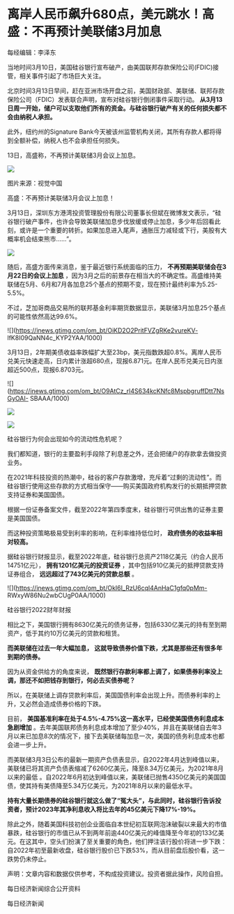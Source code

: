 # 离岸人民币飙升680点，美元跳水！高盛：不再预计美联储3月加息

每经编辑：李泽东

当地时间3月10日，美国硅谷银行宣布破产，由美国联邦存款保险公司(FDIC)接管，相关事件引起了市场巨大关注。

北京时间3月13日早间，赶在亚洲市场开盘之前，美国财政部、美联储、联邦存款保险公司（FDIC）发表联合声明，宣布对硅谷银行倒闭事件采取行动。
**从3月13日周一开始，储户可以支取他们所有的资金。与硅谷银行破产有关的任何损失都不会由纳税人承担。**

此外，纽约州的Signature Bank今天被该州监管机构关闭，其所有存款人都将得到全额补偿，纳税人也不会承担任何损失。

13日，高盛称，不再预计美联储3月会议上加息。

![](https://inews.gtimg.com/om_bt/OculwaFrsk7cIYZYzmLOj0KDdd5atiC53kouHMBJqVwhkAA/1000)

图片来源：视觉中国

高盛：不再预计美联储3月会议上加息！

3月13日，深圳东方港湾投资管理股份有限公司董事长但斌在微博发文表示，“硅谷银行破产事件，也许会导致美联储加息步伐放缓或停止加息，多少年后回看此刻，或许是一个重要的转折。如果加息进入尾声，通胀压力减轻或下行，美股有大概率机会结束熊市……”。

![](https://inews.gtimg.com/om_bt/OCsKnhbFNJq8lZN0jsEd3V-WW3V-1fMkMmHqHcFQ7SxFoAA/1000)

随后，高盛方面传来消息，鉴于最近银行系统面临的压力， **不再预期美联储会在3月22日的会议上加息**
，因为3月之后的前景存在相当大的不确定性。高盛维持美联储在5月、6月和7月各加息25个基点的预期不变，现在预计最终利率为5.25-5.5%。

不过，芝加哥商品交易所的联邦基金利率期货数据显示，美联储3月加息25个基点的可能性依然高达99.6%。

![](https://inews.gtimg.com/om_bt/OiKD2O2PritFVZgRKe2vureKV-
lfK8I09QaNN4c_KYP2YAA/1000)

3月13日，2年期美债收益率跌幅扩大至23bp，美元指数跌超0.8%。离岸人民币兑美元快速走高，日内累计涨超680点，现报6.871元。在岸人民币兑美元日内涨超近500点，现报6.8703元。

![](https://inews.gtimg.com/om_bt/O9AtCz_rl4S634kcKNfc8MspbgruffDtt7NsGyOAI-
SBAAA/1000)

![](https://inews.gtimg.com/om_bt/OvE3rm8ZwCGBdMI28ORZerUiBvs93yhw02qbtqv9gyZqQAA/1000)

![](https://inews.gtimg.com/om_bt/ORWIO9FSn1JfwMSG1nNAsLebRImpIrCP0p7OjuLlG1ZDcAA/1000)

硅谷银行为何会出现如今的流动性危机呢？

我们都知道，银行的主要盈利手段除了利息差之外，还会把储户的存款拿去做投资业务。

在2021年科技投资的热潮中，硅谷的客户存款激增，充斥着“过剩的流动性”。而硅谷银行使用这些存款的方式相当保守——购买美国政府机构发行的长期抵押贷款支持证券和美国国债。

根据一份证券备案文件，截至2022年第四季度末，硅谷银行可供出售的证券主要是美国国债。

而这种投资策略极易受到利率的影响，在利率维持低位时， **政府债务的收益率相对较高。**

据硅谷银行财报显示，截至2022年底，硅谷银行总资产2118亿美元（约合人民币14751亿元）， **拥有1201亿美元的投资证券**
，其中包括910亿美元的抵押贷款支持证券组合， **远远超过了743亿美元的贷款总额** 。

![](https://inews.gtimg.com/om_bt/OkI6I_RzU6cql4AnHaC1gfq0pMm-
RWxyW86Nu2wbCUgP0AA/1000)

硅谷银行2022财年财报

相比之下，美国银行拥有8630亿美元的债务证券，包括6330亿美元的持有至到期资产，低于其约10万亿美元的贷款和租赁。

**而美联储在过去一年大幅加息，** **这就导致债券价值下跌，尤其是那些还有很多年到期的债券。**

因为从资金供给方的角度来说， **既然银行存款利率都上调了，如果债券利率没上调，那还不如把钱存到银行，何必去买债券呢？**

所以，在美联储上调存贷款利率后，美国国债利率会出现上升。而债券利率的上升，又必然会造成债券价格的下跌。

目前， **美国基准利率在处于4.5%-4.75%这一高水平，已经使美国债务利息成本急剧增加**
。去年美国联邦债务利息成本增加了至少40%，并且在美联储自去年3月以来已加息8次的情况下，接下去美联储每加息一次，美国的债务利息成本也都会进一步上升。

而美联储3月3日公布的最新一期资产负债表显示，自2022年4月达到峰值以来，美联储已将其资产负债表缩减了6260亿美元，降至8.34万亿美元，为2021年8月以来的最低
。自2022年6月初达到峰值以来，美联储已抛售4350亿美元的美国国债，使其持有美债降至5.34万亿美元，为2021年8月以来的最低水平。

**持有大量长期债券的硅谷银行就这么做了“冤大头”，与此同时，硅谷银行告诉投资者，预计2023年其净利息收入将比去年的45亿美元下降17%-19%。**

除此之外，随着美国科技初创企业面临自本世纪初互联网泡沫破裂以来最大的市值暴跌，硅谷银行的市值已从不到两年前逾440亿美元的峰值降至今年初的133亿美元。在这其中，空头们扮演了至关重要的角色，他们押注该行股价将进一步下跌：自2022年初至最新收盘，硅谷银行股价已下跌53%，而从目前盘后股价看，这一跌势仍未停止。

声明：文章内容和数据仅供参考，不构成投资建议。投资者据此操作，风险自担。

每日经济新闻综合公开资料

每日经济新闻

